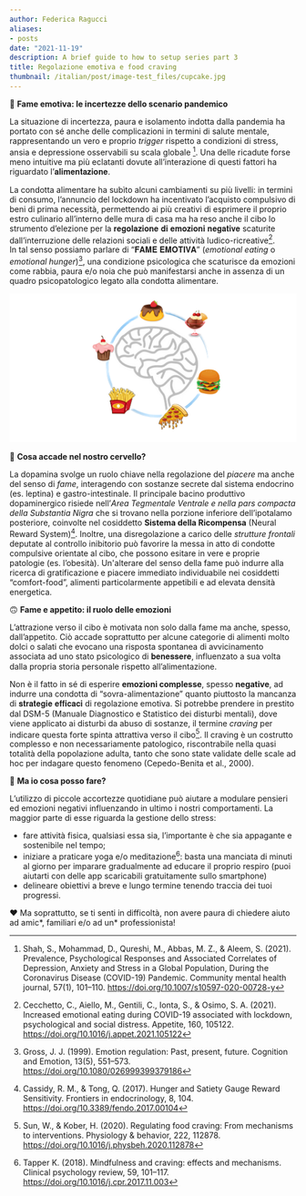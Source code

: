 ```yaml
---
author: Federica Ragucci
aliases:
- posts
date: "2021-11-19"
description: A brief guide to how to setup series part 3
title: Regolazione emotiva e food craving
thumbnail: /italian/post/image-test_files/cupcake.jpg
---
```


🍔 **Fame emotiva: le incertezze dello scenario pandemico**

La situazione di incertezza, paura e isolamento indotta dalla pandemia ha portato con sé anche delle complicazioni in termini di salute mentale, rappresentando un vero e proprio _trigger_ rispetto a condizioni di stress, ansia e depressione osservabili su scala globale [^1]. Una delle ricadute forse meno intuitive ma più eclatanti dovute all’interazione di questi fattori ha riguardato l’𝐚𝐥𝐢𝐦𝐞𝐧𝐭𝐚𝐳𝐢𝐨𝐧𝐞. 

La condotta alimentare ha subìto alcuni cambiamenti su più livelli: in termini di consumo, l’annuncio del lockdown ha incentivato l’acquisto compulsivo di beni di prima necessità, permettendo ai più creativi di esprimere il proprio estro culinario all’interno delle mura di casa ma ha reso anche il cibo lo strumento d’elezione per la 𝐫𝐞𝐠𝐨𝐥𝐚𝐳𝐢𝐨𝐧𝐞 𝐝𝐢 𝐞𝐦𝐨𝐳𝐢𝐨𝐧𝐢 𝐧𝐞𝐠𝐚𝐭𝐢𝐯𝐞 scaturite dall’interruzione delle relazioni sociali e delle attività ludico-ricreative[^2].  
In tal senso possiamo parlare di “𝐅𝐀𝐌𝐄 𝐄𝐌𝐎𝐓𝐈𝐕𝐀” (_emotional eating_ o _emotional hunger_)[^3], una condizione psicologica che scaturisce da emozioni come rabbia, paura e/o noia che può manifestarsi anche in assenza di un quadro psicopatologico legato alla condotta alimentare. 

![food.jpg](static/images/food.jpg)


🧠 **Cosa accade nel nostro cervello?**

La dopamina svolge un ruolo chiave nella regolazione del _piacere_ ma anche del senso di _fame_, interagendo con sostanze secrete dal sistema endocrino (es. leptina) e gastro-intestinale. Il principale bacino produttivo dopaminergico risiede nell’*Area Tegmentale Ventrale e nella pars compacta della Substantia Nigra* che si trovano nella porzione inferiore dell’ipotalamo posteriore, coinvolte nel cosiddetto **Sistema della Ricompensa** (Neural Reward System)[^4]. Inoltre, una disregolazione a carico delle _strutture frontali_  deputate al controllo inibitorio può favorire la messa in atto di condotte compulsive orientate al cibo, che possono esitare in vere e proprie patologie (es. l’obesità).
Un'alterare del senso della fame può indurre alla ricerca di gratificazione e piacere immediato individuabile nei cosiddetti “comfort-food”, alimenti particolarmente appetibili e ad elevata densità energetica.

🙃 **Fame e appetito: il ruolo delle emozioni**

L’attrazione verso il cibo è motivata non solo dalla fame ma anche, spesso, dall’appetito. Ciò accade soprattutto per alcune categorie di alimenti molto dolci o salati che evocano una risposta spontanea di avvicinamento associata ad uno stato psicologico di 𝐛𝐞𝐧𝐞𝐬𝐬𝐞𝐫𝐞, influenzato a sua volta dalla propria storia personale rispetto all’alimentazione.

Non è il fatto in sé di esperire **emozioni complesse**, spesso **negative**, ad indurre una condotta di “sovra-alimentazione” quanto piuttosto la mancanza di 𝐬𝐭𝐫𝐚𝐭𝐞𝐠𝐢𝐞 𝐞𝐟𝐟𝐢𝐜𝐚𝐜𝐢 di regolazione emotiva. Si potrebbe prendere in prestito dal DSM-5 (Manuale Diagnostico e Statistico dei disturbi mentali), dove viene applicato ai disturbi da abuso di sostanze, il termine _craving_ per indicare questa forte spinta attrattiva verso il cibo[^5]. Il craving è un costrutto complesso e non necessariamente patologico, riscontrabile nella quasi totalità della popolazione adulta, tanto che sono state validate delle scale ad hoc per indagare questo fenomeno (Cepedo-Benita et al., 2000).

🏃 **Ma io cosa posso fare?**

L’utilizzo di piccole accortezze quotidiane può aiutare a modulare pensieri ed emozioni negativi influenzando in ultimo i nostri comportamenti. La maggior parte di esse riguarda la gestione dello stress:
* fare attività fisica, qualsiasi essa sia, l’importante è che sia appagante e sostenibile nel tempo;
* iniziare a praticare yoga e/o meditazione[^6]: basta una manciata di minuti al giorno per imparare gradualmente ad educare il proprio respiro (puoi aiutarti con delle app scaricabili gratuitamente sullo smartphone)
* delineare obiettivi a breve e lungo termine tenendo traccia dei tuoi progressi.

❤️ Ma soprattutto, se ti senti in difficoltà, non avere paura di chiedere aiuto ad amic*, familiari e/o ad un* professionista!

[^1]: Shah, S., Mohammad, D., Qureshi, M., Abbas, M. Z., & Aleem, S. (2021). Prevalence, Psychological Responses and Associated Correlates of Depression, Anxiety and Stress in a Global Population, During the Coronavirus Disease (COVID-19) Pandemic. Community mental health journal, 57(1), 101–110. https://doi.org/10.1007/s10597-020-00728-y

[^2]: Cecchetto, C., Aiello, M., Gentili, C., Ionta, S., & Osimo, S. A. (2021). Increased emotional eating during COVID-19 associated with lockdown, psychological and social distress. Appetite, 160, 105122. https://doi.org/10.1016/j.appet.2021.105122

[^3]: Gross, J. J. (1999). Emotion regulation: Past, present, future. Cognition and Emotion, 13(5), 551–573. https://doi.org/10.1080/026999399379186

[^4]: Cassidy, R. M., & Tong, Q. (2017). Hunger and Satiety Gauge Reward Sensitivity. Frontiers in endocrinology, 8, 104. https://doi.org/10.3389/fendo.2017.00104

[^5]: Sun, W., & Kober, H. (2020). Regulating food craving: From mechanisms to interventions. Physiology & behavior, 222, 112878. https://doi.org/10.1016/j.physbeh.2020.112878

[^6]: Tapper K. (2018). Mindfulness and craving: effects and mechanisms. Clinical psychology review, 59, 101–117. https://doi.org/10.1016/j.cpr.2017.11.003